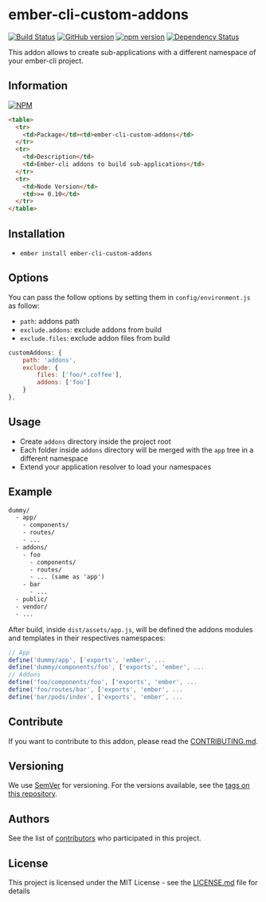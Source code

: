 # ember-cli-custom-addons

[![Build Status](https://travis-ci.org/BBVAEngineering/ember-cli-custom-addons.svg?branch=master)](https://travis-ci.org/BBVAEngineering/ember-cli-custom-addons)
[![GitHub version](https://badge.fury.io/gh/BBVAEngineering%2Fember-cli-custom-addons.svg)](https://badge.fury.io/gh/BBVAEngineering%2Fember-cli-custom-addons)
[![npm version](https://badge.fury.io/js/ember-cli-custom-addons.svg)](https://badge.fury.io/js/ember-cli-custom-addons)
[![Dependency Status](https://david-dm.org/BBVAEngineering/ember-cli-custom-addons.svg)](https://david-dm.org/BBVAEngineering/ember-cli-custom-addons)

This addon allows to create sub-applications with a different namespace of your ember-cli project.

## Information

[![NPM](https://nodei.co/npm/ember-cli-custom-addons.png?downloads=true&downloadRank=true)](https://nodei.co/npm/ember-cli-custom-addons/)

```html
<table>
  <tr>
    <td>Package</td><td>ember-cli-custom-addons</td>
  </tr>
  <tr>
    <td>Description</td>
    <td>Ember-cli addons to build sub-applications</td>
  </tr>
  <tr>
    <td>Node Version</td>
    <td>>= 0.10</td>
  </tr>
</table>
```

## Installation

* `ember install ember-cli-custom-addons`

## Options

You can pass the follow options by setting them in `config/environment.js` as follow:

* `path`: addons path
* `exclude.addons`: exclude addons from build
* `exclude.files`: exclude addon files from build

```javascript
customAddons: {
    path: 'addons',
    exclude: {
        files: ['foo/*.coffee'],
        addons: ['foo']
    }
},
```

## Usage

* Create `addons` directory inside the project root
* Each folder inside `addons` directory will be merged with the `app` tree in a different namespace
* Extend your application resolver to load your namespaces

## Example

```html
dummy/
  - app/
    - components/
    - routes/
    - ...
  - addons/
    - foo
      - components/
      - routes/
      - ... (same as 'app')
    - bar
      - ...
  - public/
  - vendor/
  - ...
```

After build, inside `dist/assets/app.js`, will be defined the addons modules and templates in their respectives namespaces:

```js
// App
define('dummy/app', ['exports', 'ember', ...
define('dummy/components/foo', ['exports', 'ember', ...
// Addons
define('foo/components/foo', ['exports', 'ember', ...
define('foo/routes/bar', ['exports', 'ember', ...
define('bar/pods/index', ['exports', 'ember', ...
```

## Contribute

If you want to contribute to this addon, please read the [CONTRIBUTING.md](CONTRIBUTING.md).

## Versioning

We use [SemVer](http://semver.org/) for versioning. For the versions available, see the [tags on this repository](https://github.com/BBVAEngineering/ember-cli-custom-addons/tags).

## Authors

See the list of [contributors](https://github.com/BBVAEngineering/ember-cli-custom-addons/graphs/contributors) who participated in this project.

## License

This project is licensed under the MIT License - see the [LICENSE.md](LICENSE.md) file for details

